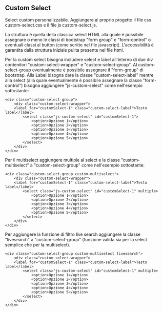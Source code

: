 ## Custom Select
Select custom personalizzabile.
Aggiungere al proprio progetto il file css custom-select.css e il file js custom-select.js.

La struttura è quella della classica select HTML alla quale è possibile assegnare o meno le classi di bootstrap "form group" e "form-control" o eventuali classi al button (come scritto nel file javascript).
L'accessibilità è garantita dalla struttura iniziale pulita presente nel file html.

Per la custom select bisogna includere select e label all'interno di due div contenitori "custom-select-wrapper" e "custom-select-group". Al custom-select-group eventualmente è possibile assegnare il "form-group" di bootstrap.
Alla Label bisogna dare la classe "custom-select-label" mentre alla select (alla quale eventualmente è possibile assegnare la classe "form-control") bisogna aggiungere "js-custom-select" come nell'esempio sottostante:

    <div class="custom-select-group">
        <div class="custom-select-wrapper">
        <label for="customSelect-1" class="custom-select-label">Testo label</label>
            <select class="js-custom-select" id="customSelect-1">
                <option>Opzione 1</option>
                <option>Opzione 2</option>
                <option>Opzione 3</option>
                <option>Opzione 4</option>
                <option>Opzione 5</option>
            </select>
        </div>
    </div>

Per il multiselect aggiungere multiple al select e la classe "custom-multiselect" a "custom-select-group" come nell'esempio sottostante:

    <div class="custom-select-group custom-multiselect">
        <div class="custom-select-wrapper">
        <label for="customSelect-1" class="custom-select-label">Testo label</label>
            <select class="js-custom-select" id="customSelect-1" multiple>
                <option>Opzione 1</option>
                <option>Opzione 2</option>
                <option>Opzione 3</option>
                <option>Opzione 4</option>
                <option>Opzione 5</option>
            </select>
        </div>
    </div>

Per aggiungere la funzione di filtro live search aggiungere la classe "livesearch"  a "custom-select-group" (funzione valida sia per la select semplice che per la multiselect).

    <div class="custom-select-group custom-multiselect livesearch">
        <div class="custom-select-wrapper">
        <label for="customSelect-1" class="custom-select-label">Testo label</label>
            <select class="js-custom-select" id="customSelect-1" multiple>
                <option>Opzione 1</option>
                <option>Opzione 2</option>
                <option>Opzione 3</option>
                <option>Opzione 4</option>
                <option>Opzione 5</option>
            </select>
        </div>
    </div>




